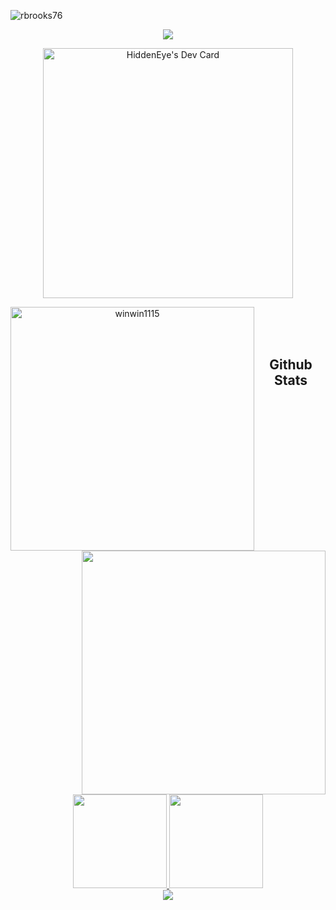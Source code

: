 <p align="left">
  <img src="https://komarev.com/ghpvc/?username=rbrooks76&label=Profile%20views&color=0e75b6&style=flat" alt="rbrooks76" /> 
</p>
<p align="center">
  <a href="https://github.com/HOT-DEV">
    <img src="https://readme-typing-svg.herokuapp.com/?lines=Web%20,%20Mobile%20and%20Unity%20Engineer&font=Pacifico&center=true&width=750&height=120&color=58a6ff&vCenter=true&size=45%22">
  </a>
</p>
<p align="center">
  <a href="https://app.daily.dev/HiddenEye">
    <img src="https://api.daily.dev/devcards/c11b86b7db464b47a0a7c5aa8ee131bc.png?r=c27" width="400" alt="HiddenEye's Dev Card"/>
  </a>
</p>
<p align="center">
<!--     <img src="https://github-readme-stats.vercel.app/api?username=RBrooks76&show_icons=true&bg_color=0e2239&text_color=58a6ff&hide_border=true" width="34.5%" />
    <img src="https://github-readme-streak-stats.herokuapp.com/?user=RBrooks76&&theme=radical&hide_border=true" alt="cryptoguy55" width="34.5%"/>
    <img src="https://github-readme-streak-stats.herokuapp.com/?user=rbrooks76&show_icons=true&bg_color=0e2239&text_color=58a6ff&hide_border=true" width="34.5%" />
    <img src="https://github-readme-stats.vercel.app/api/top-langs?username=RBrooks76&layout=compact&bg_color=0e2239&text_color=58a6ff&hide_border=true" width="29%" /> -->
  <a href="https://github.com/denvercoder1/github-readme-streak-stats" title="Go to Source">
    <img align="left" width=390 src="https://github-readme-streak-stats.herokuapp.com/?user=winwin1115&theme=react&border=61dafb&hide_border=true" alt="winwin1115" />
  </a>
  <a href="https://github.com/anuraghazra/github-readme-stats" title="Go to Source">
    <img align="right" width=390 src="https://github-readme-stats.vercel.app/api?username=winwin1115&show_icons=true&theme=vue&border_color=61dafb&hide_border=true" />
  </a>
</p>

<br><br><br>
<h2 align="center" id="macropower-tech">Github Stats  </h2>

<div align="center">
  <a href="https://github.com/rajel718">
    <img height="150px" src="https://github-readme-stats.vercel.app/api?username=RBrooks76&show_icons=true&theme=gruvbox&include_all_commits=true&count_private=true" />
    <img height="150px" src="https://github-readme-stats.vercel.app/api/top-langs/?username=RBrooks76&layout=compact&langs_count=7&theme=gruvbox" />
  </a>
</div>
<div align="center">
  <img src="https://github-profile-trophy.vercel.app/?username=RBrooks76&column=7&theme=gruvbox&no-frame=true&margin-w=3&margin-h=5"/>
</div>
